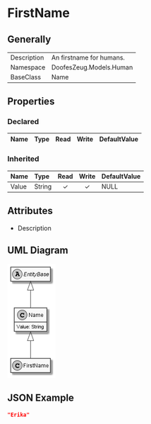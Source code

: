 ﻿# FirstName

## Generally

|||
|:-|:-|
|Description|An firstname for humans.|
|Namespace|DoofesZeug.Models.Human|
|BaseClass|Name|

## Properties

### Declared

|Name|Type|Read|Write|DefaultValue|
|:---|:---|:--:|:---:|:-----------|

### Inherited

|Name|Type|Read|Write|DefaultValue|
|:---|:---|:--:|:---:|:-----------|
|Value|String|&#x2713;|&#x2713;|NULL|

## Attributes

- Description

## UML Diagram

![FirstName.png](./FirstName.png "FirstName")

## JSON Example

```json
"Erika"
```

